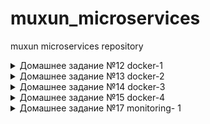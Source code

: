 # muxun_microservices
muxun microservices repository

<details><summary> Домашнее задание №12 docker-1 </summary>\
<p>

* установлен docker из deb пакета
* запущен первый контейнер hello-world
* рассмотрен механизм запуска контейнеров
* рассмотрены команды docker create \ start \ attach \ exec \ commit
* создан образ и лог списка образов добавлен в файл docker-1.log
* изучены выводы команд docker inspect для образа и контейнера
* рассмотрены механизмы остановки контейнров и уничтожения контейнеров и образов


</p>
</details>



<details><summary> Домашнее задание №13 docker-2 </summary>
<p>

* создан новый проект docker
* установлен docker-machine 
* с помощью docker machine создан хост в GCP
* изучен механизм переключения с локального окружения на удаленные в docker-machine
  eval $(docker-machine env dockerhost)
* проверены pid изоляции в контейнере и на хост машине
* созданы необходимые файлы для создания докер образа
* написан dockerfile и собран образ
* добавлено правило файерволла для порта 9292 
* запущен docker контейнер 
 <img src="https://raw.githubusercontent.com/muxun/muxun.github.io/master/docker%20reddit%20machine.png"></img>

* зарегестрировался на docker hub
* запушен образ на docker hub
* проверен локальный запуск docker контейнера из образа с докер-хаба
<img src="https://raw.githubusercontent.com/muxun/muxun.github.io/master/docker%20localhost.png"></img>

* изучены способы остановки\старта\подключения с контейнерами и вывод информации по образам

</p></details>


<details> <summary> Домашнее задание №14 docker-3 </summary>
<p>

* создана файловая структура для микросервисного приложения
* написаны докерфайлы для сервисов 
* собраны образы сервисов
* сборка ui образа начата с шага,отличающегося от сборки образа коммента, так как они имеют одинаковые базовые слои ruby 
* создана сеть приложения
* запущенны контейнеры и проверена работа приложения 
<img src="https://raw.githubusercontent.com/muxun/muxun.github.io/master/docker%20microservices%20app.png"></img>

* произведена попытка улучшения докерфайлов
* создан объект volume для базы данных и пересоздано приложение с этим хранилищем
* созданы записи и комментарии, убиты контейнеры и перезапущенны вновь - информация в бд сохранена

</p>
</details>



<details> <summary> Домашнее задание №15 docker-4 </summary>
<p>

* запущены контейнеры jofftron/docker-net-tools с различными сетями none host bridge
* изучены команды ifconfig для хостовой машины и контейнера на ней - информация идентична
* запущен несколько раз контейнер с nginx - завелся только один, остальные упали с ошибкой - логи говорят о том что порт (80) уже занят
* запущен проект с использованием бридж сети и алиасов для контейнеров
* проект запущен с двумя сетями и разграничением на бэкенд и фронтенд
* изучены bridge интерфейсы для каждой из сетей на хосте
* рассмотрим правила iptables
* создан docker-compose.yml для запуска приложения
* доработан docker-compose.yml - параметризованы порты 9292 UI_PORT и версии докер-образов VERSION и записаны в файл .env
* базовое имя проекта образуется по папке,в которой лежит compose-file
  изменить его можно через экспорт переменной -  export COMPOSE_PROJECT_NAME=foo 
* для изменения кода приложения запущенного контейнера по всей видимости нужно прибегнуть к понятию volume. подозреваю, что нужно на хост машину скачать папки с сорцами программ и с помощью директивы volume  примонтировать внутрь контейнеров в папки /app 
 host_src_path:/app 
</p>
</details>


<details> <summary> Домашнее задание №17 monitoring- 1</summary>
<p>
  
* запущена vm машина dockerhost
* запущен промитиус в докере
* просмотрены основные метрики прометеуса
* собраны образы микросервисного приложения и доббавлен докер-компоуз с промитеусом
* просмотренны healthchecks приложений
* остановлены и запущены сервисы для отображения реакции прометеуса
* реализован node-exporter 
* на основе percona/mongodb внедрен экспортер для mongo db
* внедрен blackbox экспортер в проект

</p>
</details>


